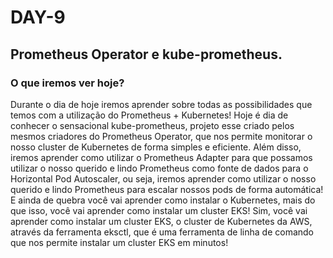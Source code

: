 # DAY-9

## Prometheus Operator e kube-prometheus.

### O que iremos ver hoje?<a name="oquevamosaprenderhoje"></a>

Durante o dia de hoje iremos aprender sobre todas as possibilidades que temos com a utilização do Prometheus + Kubernetes!
Hoje é dia de conhecer o sensacional kube-prometheus, projeto esse criado pelos mesmos criadores do Prometheus Operator, que nos permite monitorar o nosso cluster de Kubernetes de forma simples e eficiente. Além disso, iremos aprender como utilizar o Prometheus Adapter para que possamos utilizar o nosso querido e lindo Prometheus como fonte de dados para o Horizontal Pod Autoscaler, ou seja, iremos aprender como utilizar o nosso querido e lindo Prometheus para escalar nossos pods de forma automática!
E ainda de quebra você vai aprender como instalar o Kubernetes, mais do que isso, você vai aprender como instalar um cluster EKS! Sim, você vai aprender como instalar um cluster EKS, o cluster de Kubernetes da AWS, através da ferramenta eksctl, que é uma ferramenta de linha de comando que nos permite instalar um cluster EKS em minutos!
